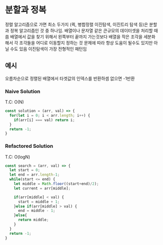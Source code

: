 # 분할과 정복
정렬 알고리즘으로 가면 최소 두가지 (퀵, 병합정렬 이진탐색, 이진트리 탐색 등)은 분할과 정복 알고리즘인 것 중 하나임.
배열이나 문자열 같은 큰규모의 데이터셋을 처리할 때 씀
배열에서 값을 찾기 위해서 왼쪽부터 끝까지 가는것보다 배열을 작은 조각을 세분화 해서 각 조각들을 어디로 이동할지 정하는 것
문제에 따라 항상 도움이 될수도 있지만 아닐 수도 있음
이진탐색이 가장 전형적인 패턴임

## 예시
오름차순으로 정렬된 배열에서 타겟값의 인덱스를 반환하셈 없으면 -1반환

### Naive Solution
T.C: O(N)
```javascript
const solution = (arr, val) => {
  for(let i = 0; i < arr.length; i++) {
    if(arr[i] === val) return i;
  }
  return -1;
}
``` 

### Refactored Solution
T.C: O(logN)
```javascript
const search = (arr, val) => {
  let start = 0;
  let end = arr.length-1;
  while(start <= end) {
    let middle = Math.floor((start+end)/2);
    let current = arr[middle];

    if(arr[middle] < val) {
      start = middle + 1;
    }else if(arr[middle] > val) {
      end = middle - 1;
    }else{
      return middle;
    }
  }
  return -1;
}
```